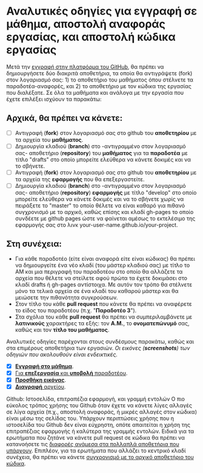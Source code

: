 # Αναλυτικές οδηγίες για εγγραφή σε μάθημα, αποστολή αναφοράς εργασίας, και αποστολή κώδικα εργασίας  

Μετά την [εγγραφή στην πλατφόρμα του GitHub](https://github.com/join), θα πρέπει να δημιουργήσετε δύο διακριτά αποθετήρια, τα οποία θα αντιγράψετε (fork) στον λογαριασμό σας: 1) το αποθετήριο του μαθήματος όπου στέλνετε τα παραδοτέα-αναφορές, και 2) το αποθετήριο με τον κώδικα της εργασίας που διαλέξατε. Σε όλα τα μαθήματα και ανάλογα με την εργασία που έχετε επιλέξει ισχύουν τα παρακάτω:

## Αρχικά, θα πρέπει να κάνετε:
- [ ] Αντιγραφή (**fork**) στον λογαριασμό σας στο github του **αποθετηρίου** με τα αρχεία του **μαθήματος**.
- [ ] Δημιουργία κλαδιού (**branch**) στο -αντιγραμμένο στον λογαριασμό σας- αποθετήριο (**repository**) του **μαθήματος** για τα **παραδοτέα** με τίτλο "drafts" στο οποίο μπορείτε ελεύθερα να κάνετε δοκιμές και να το σβήνετε.
- [ ] Αντιγραφή (**fork**) στον λογαριασμό σας στο github του **αποθετηρίου** με τα αρχεία της **εφαρμογής** που θα επεξεργαστείτε.
- [ ] Δημιουργία κλαδιού (**branch**) στο -αντιγραμμένο στον λογαριασμό σας- αποθετήριο (**repository**) **εφαρμογής** με τίτλο "develop" στο οποίο μπορείτε ελεύθερα να κάνετε δοκιμές και να το σβήνετε χωρίς να πειράξετε το "master" το οποίο θέλετε να είναι καθαρό για πιθανό συγχρονισμό με το αρχικό, καθώς επίσης και κλαδί gh-pages το οποίο συνδέετε με github pages ώστε να φαίνεται αμέσως το εκτελέσιμο της εφαρμογής σας στο λινκ your-user-name.github.io/your-project.

## Στη συνέχεια:
* Για κάθε παραδοτέο (είτε είναι αναφορά είτε είναι κώδικας) θα πρέπει να δημιουργείτε ένα νέο κλαδί (του μάστερ κλαδιού σας) με τίτλο το ΑΜ και μια περιγραφή του παραδοτέου στο οποίο θα αλλάζετε τα αρχεία που θέλετε να στείλετε αφού πρώτα τα έχετε δοκιμάσει στο κλαδί drafts ή gh-pages αντίστοιχα. Με αυτόν τον τρόπο θα στέλνετε μόνο τα τελικά αρχεία σε ένα κλαδί του καθαρού μάστερ και θα μειώσετε την πιθανότητα συγκρούσεων.
* Στον τίτλο του κάθε **pull request** που κάνετε θα πρέπει να αναφέρετε το είδος του παραδοτέου (π.χ. "**Παραδοτέο 3**").
* Στα σχόλια του κάθε **pull request** θα πρέπει να συμπεριλαμβάνετε με **λατινικούς** χαρακτήρες τα εξής: τον **Α.Μ.**, το **ονοματεπώνυμό** σας, καθώς και τον **τίτλο του μαθήματος**.

Αναλυτικές οδηγίες παρέχονται στους συνδέσμους παρακάτω, καθώς και στα επιμέρους αποθετήρια των εργασιών.
*Οι εικόνες (**screenshots**) των οδηγιών που ακολουθούν είναι ενδεικτικές.*

- [x] [**Εγγραφή στο μάθημα**](/help/register/).
- [x] [Για **επεξεργασία** και **υποβολή** παραδοτέου](/help/submit/).
- [x] [**Προσθήκη εικόνας**](/help/image/).
- [x] [**Διαγραφή** αρχείου](/help/delete/).

Github: Ιστοσελίδα, επιτραπέζια εφαρμογή, και γραμμή εντολών
Ο πιο εύκολος τρόπος χρήσης του Github όταν έχετε να κάνετε λίγες αλλαγές σε λίγα αρχεία (π.χ., αποστολή αναφοράς, ή μικρές αλλαγές στον κώδικα) είναι μέσω της σελίδας του. Υπάρχουν περιπτώσεις χρήσης που η ιστοσελίδα του Github δεν είναι εύχρηστη, οπότε απαιτείται η χρήση της επιτραπέζιας εφαρμογής ή καλύτερα της γραμμής εντολών. Ειδικά για τα ερωτήματα που ζητάνε να κάνετε pull request σε κώδικα θα πρέπει να κατανοήσετε τις [διαφορές ανάμεσα στα πολλαπλά αποθετήρια που υπάρχουν](http://stackoverflow.com/questions/3611256/forking-vs-branching-in-github). Επιπλέον, για τα ερωτήματα που αλλάζει το κεντρικό κλαδί συνέχεια, θα πρέπει να κάνετε [συγχρονισμό με το αρχικό αποθετήριο του κώδικα](https://help.github.com/articles/fetching-a-remote/).
